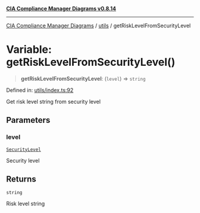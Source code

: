 [**CIA Compliance Manager Diagrams v0.8.14**](../../README.md)

***

[CIA Compliance Manager Diagrams](../../modules.md) / [utils](../README.md) / getRiskLevelFromSecurityLevel

# Variable: getRiskLevelFromSecurityLevel()

> **getRiskLevelFromSecurityLevel**: (`level`) => `string`

Defined in: [utils/index.ts:92](https://github.com/Hack23/cia-compliance-manager/blob/257dd569f432a46611a1746c832a7e3d29232229/src/utils/index.ts#L92)

Get risk level string from security level

## Parameters

### level

[`SecurityLevel`](../../types/cia/type-aliases/SecurityLevel.md)

Security level

## Returns

`string`

Risk level string
